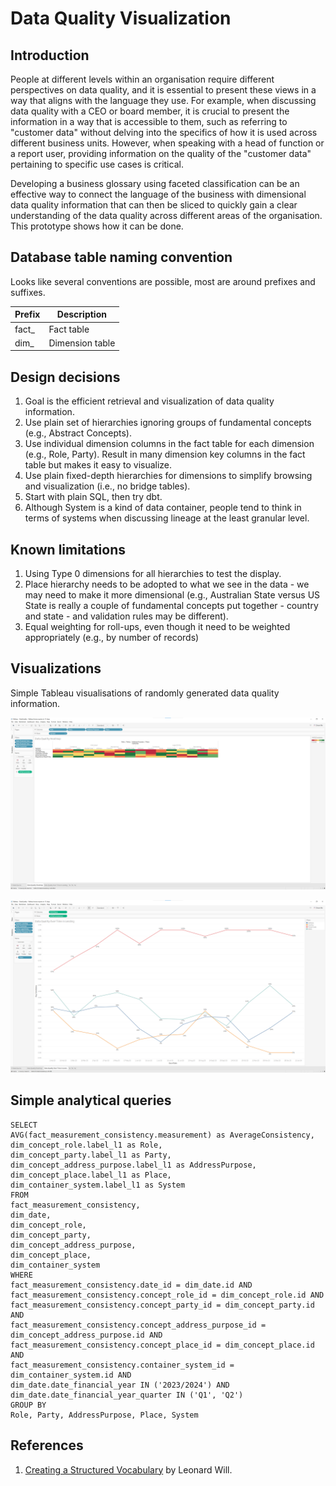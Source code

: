 # Data Quality Visualization

## Introduction

People at different levels within an organisation require different perspectives on data quality, and it is essential to present these views in a way that aligns with the language they use. For example, when discussing data quality with a CEO or board member, it is crucial to present the information in a way that is accessible to them, such as referring to "customer data" without delving into the specifics of how it is used across different business units. However, when speaking with a head of function or a report user, providing information on the quality of the "customer data" pertaining to specific use cases is critical.

Developing a business glossary using faceted classification can be an effective way to connect the language of the business with dimensional data quality information that can then be sliced to quickly gain a clear understanding of the data quality across different areas of the organisation. This prototype shows how it can be done.

## Database table naming convention

Looks like several conventions are possible, most are around prefixes and suffixes. 

| Prefix    | Description     |
|-----------|-----------------|
| fact_     | Fact table      |
| dim_      | Dimension table |

## Design decisions

1. Goal is the efficient retrieval and visualization of data quality information.
1. Use plain set of hierarchies ignoring groups of fundamental concepts (e.g., Abstract Concepts).
1. Use individual dimension columns in the fact table for each dimension (e.g., Role, Party). Result in many dimension key columns in the fact table but makes it easy to visualize.
1. Use plain fixed-depth hierarchies for dimensions to simplify browsing and visualization (i.e., no bridge tables).
1. Start with plain SQL, then try dbt.
1. Although System is a kind of data container, people tend to think in terms of systems when discussing lineage at the least granular level.

## Known limitations

1. Using Type 0 dimensions for all hierarchies to test the display.
1. Place hierarchy needs to be adopted to what we see in the data - we may need to make it more dimensional (e.g., Australian State versus US State is really a couple of fundamental concepts put together - country and state - and validation rules may be different).
1. Equal weighting for roll-ups, even though it need to be weighted appropriately (e.g., by number of records)

## Visualizations

Simple Tableau visualisations of randomly generated data quality information.

![Data Quality Heatmap](visualization-heatmap.png "Data Quality Heatmap")

![Data Quality Time Series](visualization-timeseries.png "Data Quality Time Series")

## Simple analytical queries

```
SELECT 
AVG(fact_measurement_consistency.measurement) as AverageConsistency, 
dim_concept_role.label_l1 as Role,
dim_concept_party.label_l1 as Party,
dim_concept_address_purpose.label_l1 as AddressPurpose,
dim_concept_place.label_l1 as Place,
dim_container_system.label_l1 as System
FROM 
fact_measurement_consistency,
dim_date, 
dim_concept_role, 
dim_concept_party, 
dim_concept_address_purpose,
dim_concept_place,
dim_container_system
WHERE
fact_measurement_consistency.date_id = dim_date.id AND
fact_measurement_consistency.concept_role_id = dim_concept_role.id AND
fact_measurement_consistency.concept_party_id = dim_concept_party.id AND
fact_measurement_consistency.concept_address_purpose_id = dim_concept_address_purpose.id AND
fact_measurement_consistency.concept_place_id = dim_concept_place.id AND
fact_measurement_consistency.container_system_id = dim_container_system.id AND
dim_date.date_financial_year IN ('2023/2024') AND
dim_date.date_financial_year_quarter IN ('Q1', 'Q2')
GROUP BY
Role, Party, AddressPurpose, Place, System
```

## References

1. [Creating a Structured Vocabulary](https://www.meetup.com/Knowledge-Organisation-London/events/284319067/) by Leonard Will.